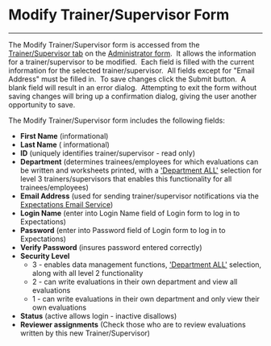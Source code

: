# Modify Trainer/Supervisor     Form 
---

The Modify Trainer/Supervisor form is accessed from the
[Trainer/Supervisor tab](<7dgw.md>) on the [Administrator form](<7df4.md>).&nbsp; It allows the information for a trainer/supervisor to 
be modified.&nbsp; Each field is filled with the current information for the selected 
trainer/supervisor.&nbsp; All fields except for "Email Address" must be filled in.&nbsp; To save changes click the 
Submit button.&nbsp; A blank field will result in an error dialog.&nbsp; Attempting to 
exit the form without saving changes will bring up a confirmation dialog, giving 
the user another opportunity to save.

The Modify Trainer/Supervisor form includes the following fields:

- **First Name** (informational)
- **Last Name** ( informational)
- **ID** (uniquely identifies trainer/supervisor - read only)
- **Department** (determines trainees/employees for which evaluations can 
  be written and worksheets printed, with a ['Department ALL'](<7mls.md>) selection for level 3 trainers/supervisors that enables this functionality for all trainees/employees)
- **Email Address** (used for sending trainer/supervisor notifications via the [Expectations Email Service](<emailguide.md>))
- **Login Name** (enter into Login Name field of Login form to log in to 
  Expectations)
- **Password** (enter into Password field of Login form to log in to 
  Expectations)
- **Verify Password** (insures password entered correctly)
- **Security Level**
    - 3 - enables data management functions, ['Department ALL'](<7mls.md>) selection, along with all level 2 functionality
    - 2 - can write evaluations in their own department and view all evaluations
    - 1 - can write evaluations in their own department and only view their own evaluations
- **Status** (active allows login - inactive disallows)
- **Reviewer assignments** (Check those who are to review evaluations 
  written by this new Trainer/Supervisor)